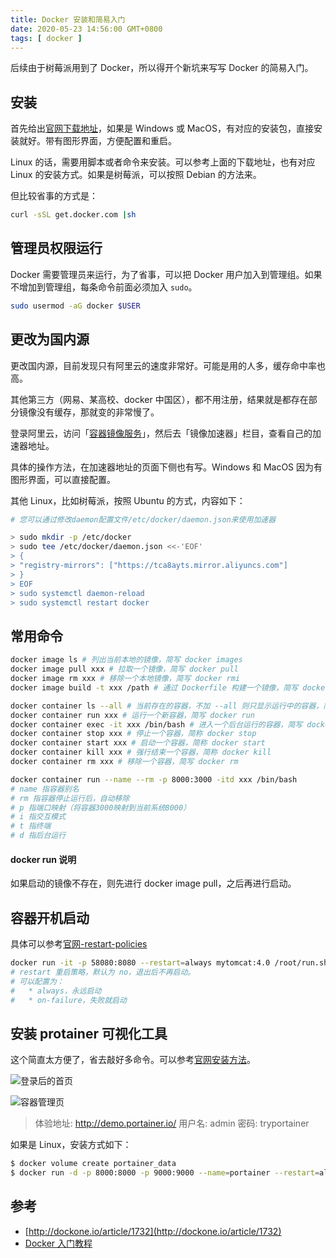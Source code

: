 ```yaml
---
title: Docker 安装和简易入门
date: 2020-05-23 14:56:00 GMT+0800
tags: [ docker ]
---
```


后续由于树莓派用到了 Docker，所以得开个新坑来写写 Docker 的简易入门。

<!-- truncate -->


## 安装

首先给出[官网下载地址](https://docs.docker.com/engine/install)，如果是 Windows 或 MacOS，有对应的安装包，直接安装就好。带有图形界面，方便配置和重启。

Linux 的话，需要用脚本或者命令来安装。可以参考上面的下载地址，也有对应 Linux 的安装方式。如果是树莓派，可以按照 Debian 的方法来。

但比较省事的方式是：

```bash
curl -sSL get.docker.com |sh
```

## 管理员权限运行

Docker 需要管理员来运行，为了省事，可以把 Docker 用户加入到管理组。如果不增加到管理组，每条命令前面必须加入 `sudo`。

```bash
sudo usermod -aG docker $USER
```

## 更改为国内源

更改国内源，目前发现只有阿里云的速度非常好。可能是用的人多，缓存命中率也高。

其他第三方（网易、某高校、docker 中国区），都不用注册，结果就是都存在部分镜像没有缓存，那就变的非常慢了。

登录阿里云，访问「[容器镜像服务](https://cr.console.aliyun.com/)」，然后去「镜像加速器」栏目，查看自己的加速器地址。

具体的操作方法，在加速器地址的页面下侧也有写。Windows 和 MacOS 因为有图形界面，可以直接配置。

其他 Linux，比如树莓派，按照 Ubuntu 的方式，内容如下：

```bash
# 您可以通过修改daemon配置文件/etc/docker/daemon.json来使用加速器

> sudo mkdir -p /etc/docker
> sudo tee /etc/docker/daemon.json <<-'EOF'
> {
> "registry-mirrors": ["https://tca8ayts.mirror.aliyuncs.com"]
> }
> EOF
> sudo systemctl daemon-reload
> sudo systemctl restart docker
```

## 常用命令

```bash
docker image ls # 列出当前本地的镜像，简写 docker images
docker image pull xxx # 拉取一个镜像，简写 docker pull
docker image rm xxx # 移除一个本地镜像，简写 docker rmi
docker image build -t xxx /path # 通过 Dockerfile 构建一个镜像，简写 docker build

docker container ls --all # 当前存在的容器，不加 --all 则只显示运行中的容器，简写 docker ps 
docker container run xxx # 运行一个新容器，简写 docker run
docker container exec -it xxx /bin/bash # 进入一个后台运行的容器，简写 docker exec
docker container stop xxx # 停止一个容器，简称 docker stop
docker container start xxx # 启动一个容器，简称 docker start
docker container kill xxx # 强行结束一个容器，简称 docker kill
docker container rm xxx # 移除一个容器，简写 docker rm
```

```bash
docker container run --name --rm -p 8000:3000 -itd xxx /bin/bash 
# name 指容器别名
# rm 指容器停止运行后，自动移除
# p 指端口映射（将容器3000映射到当前系统8000）
# i 指交互模式
# t 指终端
# d 指后台运行
```

#### docker run 说明

如果启动的镜像不存在，则先进行 docker image pull，之后再进行启动。

## 容器开机启动

具体可以参考[官网-restart-policies](https://docs.docker.com/engine/reference/run/#restart-policies---restart)

```bash
docker run -it -p 58080:8080 --restart=always mytomcat:4.0 /root/run.sh
# restart 重启策略，默认为 no，退出后不再启动。
# 可以配置为：
#   * always，永远启动
#   * on-failure，失败就启动
```

## 安装 protainer 可视化工具

这个简直太方便了，省去敲好多命令。可以参考[官网安装方法](https://www.portainer.io/installation/)。

![登录后的首页](https://cdn1.yukapril.com/2020-05-23-docker-1.png)

![容器管理页](https://cdn1.yukapril.com/2020-05-23-docker-2.png)

> 体验地址: http://demo.portainer.io/
> 用户名: admin
> 密码: tryportainer


如果是 Linux，安装方式如下：

```bash
$ docker volume create portainer_data
$ docker run -d -p 8000:8000 -p 9000:9000 --name=portainer --restart=always -v /var/run/docker.sock:/var/run/docker.sock -v portainer_data:/data portainer/portainer
```

## 参考

* [http://dockone.io/article/1732](http://dockone.io/article/1732)
* [Docker 入门教程](http://www.ruanyifeng.com/blog/2018/02/docker-tutorial.html)
